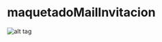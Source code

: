 # maquetadoMailInvitacion

![alt tag](https://lh3.googleusercontent.com/c1v9kOmDiw_xNJd2MmxLy7P6IdUXAaWi0WHD7aUfFgz_90QD031IpbMquqdfGLzaXhMFMMdhl8vvoBMFA55UlKhvEW82yzUc4w4lojaSTXvjlN7klAwymENctXDTfX3STYdZi03ogUjtg2_uMctBXfoqJeHqCugILZU6ATzSQMRpYrA7kyoo9fHsh-PblN2Ks77oQm4wj0N4jSdeKLvpQYHKbefJGNS1KwxwM-AhxLSfd7goYx2OQ7uVT_qOYHUdTsC071gYaPQM2fWtaGY5Pd5uFOSSFMLy89rW7yR44N7bW9kIwm_clEjhJwpcLZTZWXVwbDrwBmmg0MX2hBb4tf0qNbi5lJcH3cKuJTiB5TPRD_i-MYIC2C_dZr5g3eTqi5ZIOGg9anR_jh7Al5YSk8k3l4-sBdmw6yRX8WegzrOJk8h5MACSbkXFb5_SWycKwQ7LZ4oV2tKwNGdw5sQUsxTO1KS3exDu0EQYeXZp0gIjHd58rrTeRClX1imTqFODi9utvBG6iMxT3czelu-GNfXH0GOgBtBZEgVuNEhvYy6B8_O6hEtOkAjE4a3yi6p4Ewq8rXwFbvG4oVUbXk48yp6U897lurao0yL9cNuqwW9TsqNoJ6HrhXxNT24regDNzeBA84-DbyjrOHbrcrpveH26r-2svV9S2JwN3Bg5_AUuKVIWW04Qq8s=w1278-h727-no)
